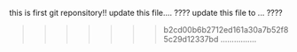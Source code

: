 this is first git reponsitory!!
update this file....      ????
update this file to ...   ????
>>>>>>> b2cd00b6b2712ed161a30a7b52f85c29d12337bd
................
